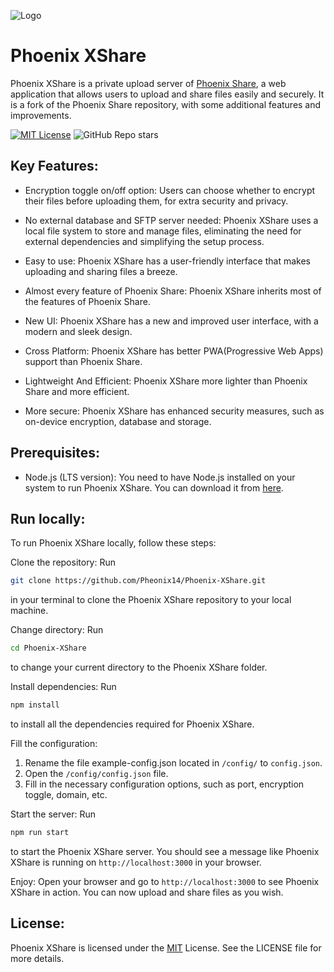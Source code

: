 ![Logo](https://media.discordapp.net/attachments/1152856250460160022/1195646381793222656/1704471806240.png)
# Phoenix XShare

Phoenix XShare is a private upload server of [Phoenix Share](https://github.com/Pheonix14/Phoenix-Share), a web application that allows users to upload and share files easily and securely. It is a fork of the Phoenix Share repository, with some additional features and improvements.

[![MIT License](https://img.shields.io/badge/License-MIT-green.svg)](https://choosealicense.com/licenses/mit/)
![GitHub Repo stars](https://img.shields.io/github/stars/Pheonix14/Phoenix-XShare)



## Key Features:

- Encryption toggle on/off option: Users can choose whether to encrypt their files before uploading them, for extra security and privacy.

- No external database and SFTP server needed: Phoenix XShare uses a local file system to store and manage files, eliminating the need for external dependencies and simplifying the setup process.

- Easy to use: Phoenix XShare has a user-friendly interface that makes uploading and sharing files a breeze.

- Almost every feature of Phoenix Share: Phoenix XShare inherits most of the features of Phoenix Share.

- New UI: Phoenix XShare has a new and improved user interface, with a modern and sleek design.

- Cross Platform: Phoenix XShare has better PWA(Progressive Web Apps) support than Phoenix Share.

- Lightweight And Efficient: Phoenix XShare more lighter than Phoenix Share and more efficient.

- More secure: Phoenix XShare has enhanced security measures, such as on-device encryption, database and storage.

## Prerequisites:

- Node.js (LTS version): You need to have Node.js installed on your system to run Phoenix XShare. You can download it from [here](https://nodejs.org/en ).
## Run locally:

To run Phoenix XShare locally, follow these steps:

Clone the repository: Run
```bash
git clone https://github.com/Pheonix14/Phoenix-XShare.git
```
 in your terminal to clone the Phoenix XShare repository to your local machine.

Change directory: Run
```bash
cd Phoenix-XShare
```
to change your current directory to the Phoenix XShare folder.

Install dependencies: Run
```bash
npm install
```
to install all the dependencies required for Phoenix XShare.

Fill the configuration: 
1. Rename the file example-config.json located in `/config/` to `config.json`.
2. Open the `/config/config.json` file.
3. Fill in the necessary configuration options, such as port, encryption toggle, domain, etc.

Start the server: Run 
```js
npm run start
```
to start the Phoenix XShare server. You should see a message like Phoenix XShare is running on `http://localhost:3000` in your browser.

Enjoy: Open your browser and go to `http://localhost:3000` to see Phoenix XShare in action. You can now upload and share files as you wish.

## License:

Phoenix XShare is licensed under the [MIT](https://choosealicense.com/licenses/mit/) License. See the LICENSE file for more details.